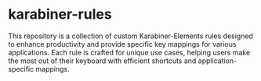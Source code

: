 # karabiner-rules
This repository is a collection of custom Karabiner-Elements rules designed to enhance productivity and provide specific key mappings for various applications. Each rule is crafted for unique use cases, helping users make the most out of their keyboard with efficient shortcuts and application-specific mappings. 
